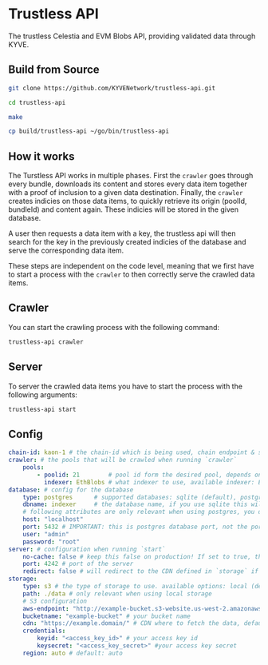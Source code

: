 # Trustless API

The trustless Celestia and EVM Blobs API, providing validated data through KYVE.

## Build from Source
```bash
git clone https://github.com/KYVENetwork/trustless-api.git

cd trustless-api

make

cp build/trustless-api ~/go/bin/trustless-api
```

## How it works

The Turstless API works in multiple phases. First the `crawler` goes through every bundle, downloads its content and stores every data item together with a proof of inclusion to a given data destination. Finally, the `crawler` creates indicies on those data items, to quickly retrieve its origin (poolId, bundleId) and content again. These indicies will be stored in the given database.

A user then requests a data item with a key, the trustless api will then search for the key in the previously created indicies of the database and serve the corresponding data item.

These steps are independent on the code level, meaning that we first have to start a process with the `crawler` to then correctly serve the crawled data items.

## Crawler

You can start the crawling process with the following command:

```sh
trustless-api crawler
```

## Server

To server the crawled data items you have to start the process with the following arguments:

```sh
trustless-api start
```

## Config

```yml
chain-id: kaon-1 # the chain-id which is being used, chain endpoint & storage endpoints are based on that
crawler: # the pools that will be crawled when running `crawler`
    pools:
        - poolid: 21        # pool id form the desired pool, depends on the chain-id
          indexer: EthBlobs # what indexer to use, available indexer: EthBlobs
database: # config for the database
    type: postgres      # supported databases: sqlite (default), postgres
    dbname: indexer     # the database name, if you use sqlite this will the the database file. default: ./database.db
    # following attributes are only relevant when using postgres, you don't need them for sqlite
    host: "localhost"
    port: 5432 # IMPORTANT: this is postgres database port, not the port the app will use to serve
    user: "admin"
    password: "root"
server: # configuration when running `start`
    no-cache: false # keep this false on production! If set to true, the server will query the chain data live on request and download & build the relevant data 
    port: 4242 # port of the server
    redirect: false # will redirect to the CDN defined in `storage` if set to false the server will fetch the content on request and serve it directly
storage:
    type: s3 # the type of storage to use. available options: local (default), s3
    path: ./data # only relevant when using local storage
    # S3 configuration
    aws-endpoint: "http://example-bucket.s3-website.us-west-2.amazonaws.com/" # your R2 or AWS endpoint
    bucketname: "example-bucket" # your bucket name
    cdn: "https://example.domain/" # CDN where to fetch the data, default will be the aws-endpoint
    credentials:
        keyid: "<access_key_id>" # your access key id
        keysecret: "<access_key_secret>" #your access key secret
    region: auto # default: auto
```
